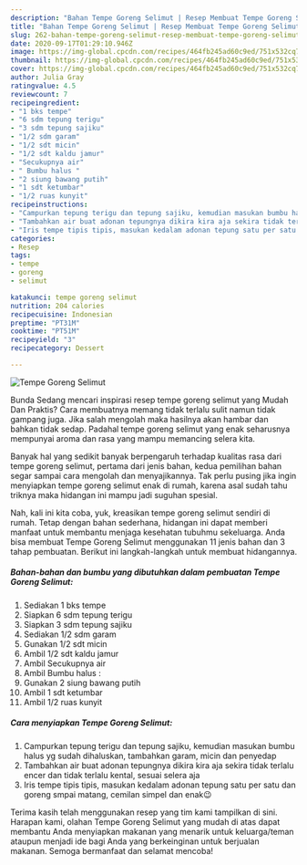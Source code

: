 ```yaml
---
description: "Bahan Tempe Goreng Selimut | Resep Membuat Tempe Goreng Selimut Yang Sempurna"
title: "Bahan Tempe Goreng Selimut | Resep Membuat Tempe Goreng Selimut Yang Sempurna"
slug: 262-bahan-tempe-goreng-selimut-resep-membuat-tempe-goreng-selimut-yang-sempurna
date: 2020-09-17T01:29:10.946Z
image: https://img-global.cpcdn.com/recipes/464fb245ad60c9ed/751x532cq70/tempe-goreng-selimut-foto-resep-utama.jpg
thumbnail: https://img-global.cpcdn.com/recipes/464fb245ad60c9ed/751x532cq70/tempe-goreng-selimut-foto-resep-utama.jpg
cover: https://img-global.cpcdn.com/recipes/464fb245ad60c9ed/751x532cq70/tempe-goreng-selimut-foto-resep-utama.jpg
author: Julia Gray
ratingvalue: 4.5
reviewcount: 7
recipeingredient:
- "1 bks tempe"
- "6 sdm tepung terigu"
- "3 sdm tepung sajiku"
- "1/2 sdm garam"
- "1/2 sdt micin"
- "1/2 sdt kaldu jamur"
- "Secukupnya air"
- " Bumbu halus "
- "2 siung bawang putih"
- "1 sdt ketumbar"
- "1/2 ruas kunyit"
recipeinstructions:
- "Campurkan tepung terigu dan tepung sajiku, kemudian masukan bumbu halus yg sudah dihaluskan, tambahkan garam, micin dan penyedap"
- "Tambahkan air buat adonan tepungnya dikira kira aja sekira tidak terlalu encer dan tidak terlalu kental, sesuai selera aja"
- "Iris tempe tipis tipis, masukan kedalam adonan tepung satu per satu dan goreng smpai matang, cemilan simpel dan enak😉"
categories:
- Resep
tags:
- tempe
- goreng
- selimut

katakunci: tempe goreng selimut 
nutrition: 204 calories
recipecuisine: Indonesian
preptime: "PT31M"
cooktime: "PT51M"
recipeyield: "3"
recipecategory: Dessert

---
```



![Tempe Goreng Selimut](https://img-global.cpcdn.com/recipes/464fb245ad60c9ed/751x532cq70/tempe-goreng-selimut-foto-resep-utama.jpg)

Bunda Sedang mencari inspirasi resep tempe goreng selimut yang Mudah Dan Praktis? Cara membuatnya memang tidak terlalu sulit namun tidak gampang juga. Jika salah mengolah maka hasilnya akan hambar dan bahkan tidak sedap. Padahal tempe goreng selimut yang enak seharusnya mempunyai aroma dan rasa yang mampu memancing selera kita.



Banyak hal yang sedikit banyak berpengaruh terhadap kualitas rasa dari tempe goreng selimut, pertama dari jenis bahan, kedua pemilihan bahan segar sampai cara mengolah dan menyajikannya. Tak perlu pusing jika ingin menyiapkan tempe goreng selimut enak di rumah, karena asal sudah tahu triknya maka hidangan ini mampu jadi suguhan spesial.


Nah, kali ini kita coba, yuk, kreasikan tempe goreng selimut sendiri di rumah. Tetap dengan bahan sederhana, hidangan ini dapat memberi manfaat untuk membantu menjaga kesehatan tubuhmu sekeluarga. Anda bisa membuat Tempe Goreng Selimut menggunakan 11 jenis bahan dan 3 tahap pembuatan. Berikut ini langkah-langkah untuk membuat hidangannya.

<!--inarticleads1-->

##### Bahan-bahan dan bumbu yang dibutuhkan dalam pembuatan Tempe Goreng Selimut:

1. Sediakan 1 bks tempe
1. Siapkan 6 sdm tepung terigu
1. Siapkan 3 sdm tepung sajiku
1. Sediakan 1/2 sdm garam
1. Gunakan 1/2 sdt micin
1. Ambil 1/2 sdt kaldu jamur
1. Ambil Secukupnya air
1. Ambil  Bumbu halus :
1. Gunakan 2 siung bawang putih
1. Ambil 1 sdt ketumbar
1. Ambil 1/2 ruas kunyit




<!--inarticleads2-->

##### Cara menyiapkan Tempe Goreng Selimut:

1. Campurkan tepung terigu dan tepung sajiku, kemudian masukan bumbu halus yg sudah dihaluskan, tambahkan garam, micin dan penyedap
1. Tambahkan air buat adonan tepungnya dikira kira aja sekira tidak terlalu encer dan tidak terlalu kental, sesuai selera aja
1. Iris tempe tipis tipis, masukan kedalam adonan tepung satu per satu dan goreng smpai matang, cemilan simpel dan enak😉




Terima kasih telah menggunakan resep yang tim kami tampilkan di sini. Harapan kami, olahan Tempe Goreng Selimut yang mudah di atas dapat membantu Anda menyiapkan makanan yang menarik untuk keluarga/teman ataupun menjadi ide bagi Anda yang berkeinginan untuk berjualan makanan. Semoga bermanfaat dan selamat mencoba!

